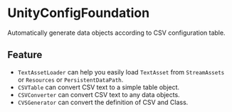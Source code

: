 # UnityConfigFoundation
Automatically generate data objects according to CSV configuration table.

## Feature
* `TextAssetLoader` can help you easily load `TextAsset` from `StreamAssets` or `Resources` or `PersistentDataPath`.
* `CSVTable` can convert CSV text to a simple table object.
* `CSVConverter` can convert CSV text to any data objects.
* `CVSGenerator` can convert the definition of CSV and Class.
